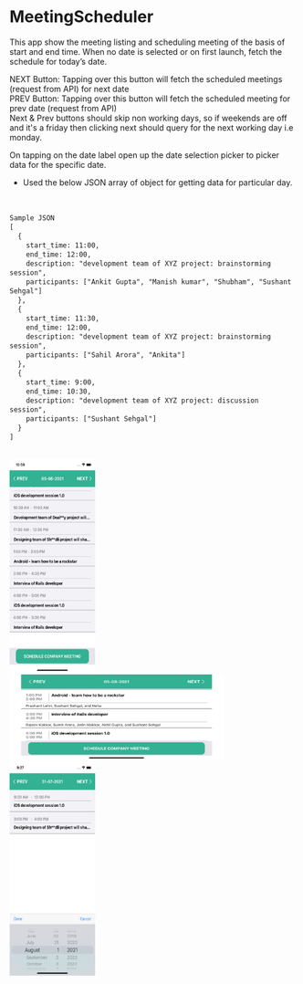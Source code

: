 # MeetingScheduler
This app show the meeting listing and scheduling meeting of the basis of start and end time.
When no date is selected or on first launch, fetch the schedule for today’s date.

NEXT Button: Tapping over this button will fetch the scheduled meetings (request from API) for next date<br />
PREV Button: Tapping over this button will fetch the scheduled meeting for prev date (request from API)<br />
Next & Prev buttons should skip non working days, so if weekends are off and it's a friday then clicking next should query for the next working day i.e monday.<br />

On tapping on the date label open up the date selection picker to picker data for the specific date.
<br />
* Used the below JSON array of object for getting data for particular day.
<br />

```
Sample JSON
[
  {
    start_time: 11:00,
    end_time: 12:00,
    description: "development team of XYZ project: brainstorming session",
    participants: ["Ankit Gupta", "Manish kumar", "Shubham", "Sushant Sehgal"]
  },
  {
    start_time: 11:30,
    end_time: 12:00,
    description: "development team of XYZ project: brainstorming session",
    participants: ["Sahil Arora", "Ankita"]
  },
  {
    start_time: 9:00,
    end_time: 10:30,
    description: "development team of XYZ project: discussion session",
    participants: ["Sushant Sehgal"]
  }
]
```
<br>
<a href="https://github.com/mksmanish/MeetingScheduler/blob/main/screenshots/Simulator%20Screen%20Shot%20-%20iPhone%2011%20-%202021-07-31%20at%2022.59.30.png"><img src="https://github.com/mksmanish/MeetingScheduler/blob/main/screenshots/Simulator%20Screen%20Shot%20-%20iPhone%2011%20-%202021-07-31%20at%2022.59.30.png" width="150" height="375"/></a>
<br>
<tr>
<a href="https://github.com/mksmanish/MeetingScheduler/blob/main/screenshots/Simulator%20Screen%20Shot%20-%20iPhone%2011%20-%202021-07-31%20at%2022.59.51.png"><img src="https://github.com/mksmanish/MeetingScheduler/blob/main/screenshots/Simulator%20Screen%20Shot%20-%20iPhone%2011%20-%202021-07-31%20at%2022.59.51.png" width="375" height="150"/></a>
<br>
<a href="https://github.com/mksmanish/MeetingScheduler/blob/main/screenshots/Simulator%20Screen%20Shot%20-%20iPhone%2011%20-%202021-08-01%20at%2009.27.37.png"><img src="https://github.com/mksmanish/MeetingScheduler/blob/main/screenshots/Simulator%20Screen%20Shot%20-%20iPhone%2011%20-%202021-08-01%20at%2009.27.37.png" width="150" height="375"/></a>
<br>





